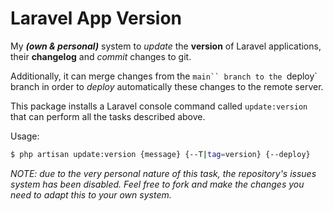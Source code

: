 # Laravel App Version
My **_(own & personal)_** system to _update_ the **version** of Laravel applications, their **changelog** and _commit_ changes to git.

Additionally, it can merge changes from the `main`` branch to the `deploy` branch in order to _deploy_ automatically these changes to the remote server.

This package installs a Laravel console command called `update:version` that can perform all the tasks described above.

Usage:
```sh
$ php artisan update:version {message} {--T|tag=version} {--deploy}
```

_NOTE: due to the very personal nature of this task, the repository's issues system has been disabled. Feel free to fork and make the changes you need to adapt this to your own system._
